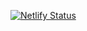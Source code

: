 [![Netlify Status](https://api.netlify.com/api/v1/badges/aa917976-0a67-4aca-96ed-8f67853eef5c/deploy-status)](https://app.netlify.com/sites/eager-northcutt-e6a813/deploys)
